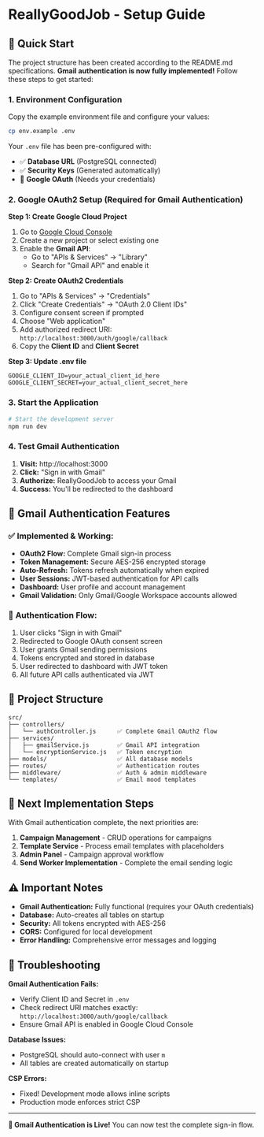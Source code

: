 # ReallyGoodJob - Setup Guide

## 🚀 Quick Start

The project structure has been created according to the README.md specifications. **Gmail authentication is now fully implemented!** Follow these steps to get started:

### 1. Environment Configuration

Copy the example environment file and configure your values:

```bash
cp env.example .env
```

Your `.env` file has been pre-configured with:
- ✅ **Database URL** (PostgreSQL connected)
- ✅ **Security Keys** (Generated automatically)
- 🔄 **Google OAuth** (Needs your credentials)

### 2. Google OAuth2 Setup (Required for Gmail Authentication)

**Step 1: Create Google Cloud Project**
1. Go to [Google Cloud Console](https://console.cloud.google.com/)
2. Create a new project or select existing one
3. Enable the **Gmail API**:
   - Go to "APIs & Services" → "Library"
   - Search for "Gmail API" and enable it

**Step 2: Create OAuth2 Credentials**
1. Go to "APIs & Services" → "Credentials"
2. Click "Create Credentials" → "OAuth 2.0 Client IDs"
3. Configure consent screen if prompted
4. Choose "Web application"
5. Add authorized redirect URI: `http://localhost:3000/auth/google/callback`
6. Copy the **Client ID** and **Client Secret**

**Step 3: Update .env file**
```env
GOOGLE_CLIENT_ID=your_actual_client_id_here
GOOGLE_CLIENT_SECRET=your_actual_client_secret_here
```

### 3. Start the Application

```bash
# Start the development server
npm run dev
```

### 4. Test Gmail Authentication

1. **Visit:** http://localhost:3000
2. **Click:** "Sign in with Gmail" 
3. **Authorize:** ReallyGoodJob to access your Gmail
4. **Success:** You'll be redirected to the dashboard

## 📧 **Gmail Authentication Features**

### ✅ **Implemented & Working:**
- **OAuth2 Flow:** Complete Gmail sign-in process
- **Token Management:** Secure AES-256 encrypted storage
- **Auto-Refresh:** Tokens refresh automatically when expired
- **User Sessions:** JWT-based authentication for API calls
- **Dashboard:** User profile and account management
- **Gmail Validation:** Only Gmail/Google Workspace accounts allowed

### 🎯 **Authentication Flow:**
1. User clicks "Sign in with Gmail"
2. Redirected to Google OAuth consent screen
3. User grants Gmail sending permissions
4. Tokens encrypted and stored in database
5. User redirected to dashboard with JWT token
6. All future API calls authenticated via JWT

## 📁 Project Structure

```
src/
├── controllers/
│   └── authController.js      ✅ Complete Gmail OAuth2 flow
├── services/
│   ├── gmailService.js        ✅ Gmail API integration
│   └── encryptionService.js   ✅ Token encryption
├── models/                    ✅ All database models
├── routes/                    ✅ Authentication routes
├── middleware/                ✅ Auth & admin middleware
└── templates/                 ✅ Email mood templates
```

## 🎯 Next Implementation Steps

With Gmail authentication complete, the next priorities are:

1. **Campaign Management** - CRUD operations for campaigns
2. **Template Service** - Process email templates with placeholders  
3. **Admin Panel** - Campaign approval workflow
4. **Send Worker Implementation** - Complete the email sending logic

## ⚠️ Important Notes

- **Gmail Authentication:** Fully functional (requires your OAuth credentials)
- **Database:** Auto-creates all tables on startup
- **Security:** All tokens encrypted with AES-256
- **CORS:** Configured for local development
- **Error Handling:** Comprehensive error messages and logging

## 🐛 Troubleshooting

**Gmail Authentication Fails:**
- Verify Client ID and Secret in `.env`
- Check redirect URI matches exactly: `http://localhost:3000/auth/google/callback`
- Ensure Gmail API is enabled in Google Cloud Console

**Database Issues:**
- PostgreSQL should auto-connect with user `m`
- All tables are created automatically on startup

**CSP Errors:**
- Fixed! Development mode allows inline scripts
- Production mode enforces strict CSP

---

**🎉 Gmail Authentication is Live!** You can now test the complete sign-in flow. 